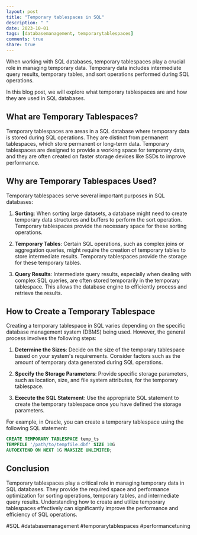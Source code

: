 ```yaml
---
layout: post
title: "Temporary tablespaces in SQL"
description: " "
date: 2023-10-01
tags: [databasemanagement, temporarytablespaces]
comments: true
share: true
---
```


When working with SQL databases, temporary tablespaces play a crucial role in managing temporary data. Temporary data includes intermediate query results, temporary tables, and sort operations performed during SQL operations.

In this blog post, we will explore what temporary tablespaces are and how they are used in SQL databases.

## What are Temporary Tablespaces?

Temporary tablespaces are areas in a SQL database where temporary data is stored during SQL operations. They are distinct from permanent tablespaces, which store permanent or long-term data. Temporary tablespaces are designed to provide a working space for temporary data, and they are often created on faster storage devices like SSDs to improve performance.

## Why are Temporary Tablespaces Used?

Temporary tablespaces serve several important purposes in SQL databases:

1. **Sorting**: When sorting large datasets, a database might need to create temporary data structures and buffers to perform the sort operation. Temporary tablespaces provide the necessary space for these sorting operations.

2. **Temporary Tables**: Certain SQL operations, such as complex joins or aggregation queries, might require the creation of temporary tables to store intermediate results. Temporary tablespaces provide the storage for these temporary tables.

3. **Query Results**: Intermediate query results, especially when dealing with complex SQL queries, are often stored temporarily in the temporary tablespace. This allows the database engine to efficiently process and retrieve the results.

## How to Create a Temporary Tablespace

Creating a temporary tablespace in SQL varies depending on the specific database management system (DBMS) being used. However, the general process involves the following steps:

1. **Determine the Sizes**: Decide on the size of the temporary tablespace based on your system's requirements. Consider factors such as the amount of temporary data generated during SQL operations.

2. **Specify the Storage Parameters**: Provide specific storage parameters, such as location, size, and file system attributes, for the temporary tablespace.

3. **Execute the SQL Statement**: Use the appropriate SQL statement to create the temporary tablespace once you have defined the storage parameters.

For example, in Oracle, you can create a temporary tablespace using the following SQL statement:

```sql
CREATE TEMPORARY TABLESPACE temp_ts
TEMPFILE '/path/to/tempfile.dbf' SIZE 10G
AUTOEXTEND ON NEXT 1G MAXSIZE UNLIMITED;
```

## Conclusion

Temporary tablespaces play a critical role in managing temporary data in SQL databases. They provide the required space and performance optimization for sorting operations, temporary tables, and intermediate query results. Understanding how to create and utilize temporary tablespaces effectively can significantly improve the performance and efficiency of SQL operations.

#SQL #databasemanagement #temporarytablespaces #performancetuning